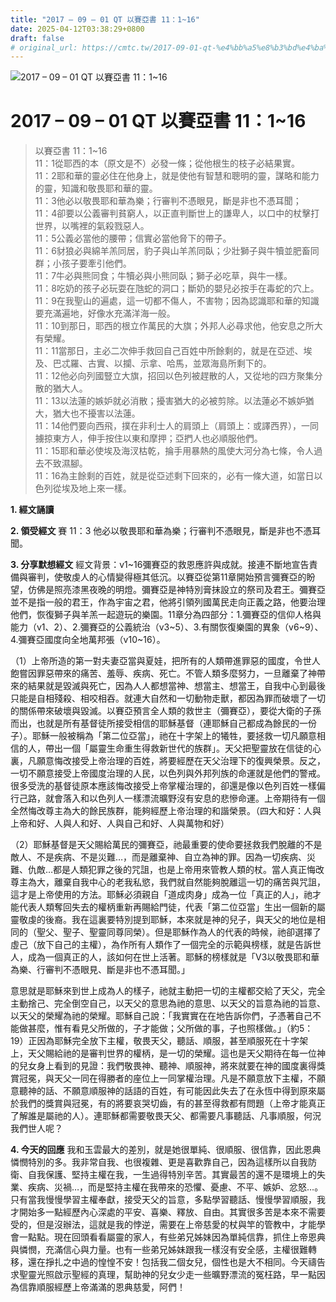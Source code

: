 ```yaml
---
title: "2017 – 09 – 01 QT 以賽亞書 11：1~16"
date: 2025-04-12T03:38:29+0800
draft: false
# original_url: https://cmtc.tw/2017-09-01-qt-%e4%bb%a5%e8%b3%bd%e4%ba%9e%e6%9b%b8-11%ef%bc%9a116
---
```


![2017 – 09 – 01 QT 以賽亞書 11：1\~16](/images/qt.jpg   "2017 – 09 – 01 QT 以賽亞書 11：1\~16")

# 2017 – 09 – 01 QT 以賽亞書 11：1\~16

> 以賽亞書 11：1\~16  
> 11：1從耶西的本（原文是𣎴）必發一條；從他根生的枝子必結果實。  
> 11：2耶和華的靈必住在他身上，就是使他有智慧和聰明的靈，謀略和能力的靈，知識和敬畏耶和華的靈。  
> 11：3他必以敬畏耶和華為樂；行審判不憑眼見，斷是非也不憑耳聞；  
> 11：4卻要以公義審判貧窮人，以正直判斷世上的謙卑人，以口中的杖擊打世界，以嘴裡的氣殺戮惡人。  
> 11：5公義必當他的腰帶；信實必當他脅下的帶子。  
> 11：6豺狼必與綿羊羔同居，豹子與山羊羔同臥；少壯獅子與牛犢並肥畜同群；小孩子要牽引他們。  
> 11：7牛必與熊同食；牛犢必與小熊同臥；獅子必吃草，與牛一樣。  
> 11：8吃奶的孩子必玩耍在虺蛇的洞口；斷奶的嬰兒必按手在毒蛇的穴上。  
> 11：9在我聖山的遍處，這一切都不傷人，不害物；因為認識耶和華的知識要充滿遍地，好像水充滿洋海一般。  
> 11：10到那日，耶西的根立作萬民的大旗；外邦人必尋求他，他安息之所大有榮耀。  
> 11：11當那日，主必二次伸手救回自己百姓中所餘剩的，就是在亞述、埃及、巴忒羅、古實、以攔、示拿、哈馬，並眾海島所剩下的。  
> 11：12他必向列國豎立大旗，招回以色列被趕散的人，又從地的四方聚集分散的猶大人。  
> 11：13以法蓮的嫉妒就必消散；擾害猶大的必被剪除。以法蓮必不嫉妒猶大，猶大也不擾害以法蓮。  
> 11：14他們要向西飛，撲在非利士人的肩頭上（肩頭上：或譯西界），一同擄掠東方人，伸手按住以東和摩押；亞捫人也必順服他們。  
> 11：15耶和華必使埃及海汊枯乾，掄手用暴熱的風使大河分為七條，令人過去不致濕腳。  
> 11：16為主餘剩的百姓，就是從亞述剩下回來的，必有一條大道，如當日以色列從埃及地上來一樣。

**1. 經文誦讀**

**2. 領受經文**
賽 11：3 他必以敬畏耶和華為樂；行審判不憑眼見，斷是非也不憑耳聞。

**3. 分享默想經文**
經文背景：v1\~16彌賽亞的救恩應許與成就。接連不斷地宣告責備與審判，使敬虔人的心情變得極其低沉。以賽亞從第11章開始預言彌賽亞的盼望，仿佛是照亮漆黑夜晚的明燈。彌賽亞是神特別膏抹設立的祭司及君王。彌賽亞並不是指一般的君王，作為宇宙之君，他將引領列國萬民走向正義之路，他要治理他們，恢復獅子與羊羔一起遊玩的樂園。11章分為四部分：1.彌賽亞的信仰人格與能力（v1、2）、2.彌賽亞的公義統治（v3\~5）、3.有關恢復樂園的異象（v6\~9）、4.彌賽亞國度向全地萬邦張（v10\~16）。

（1）上帝所造的第一對夫妻亞當與夏娃，把所有的人類帶進罪惡的國度，令世人飽嘗因罪惡帶來的痛苦、羞辱、疾病、死亡。不管人類多麼努力，一旦離棄了神帶來的結果就是毀滅與死亡，因為人人都想當神、想當主、想當王，自我中心到最後只能是自相殘殺、相咬相吞。就連大自然和一切動物走獸，都因為罪而破壞了一切的關係帶來破壞與毀滅。以賽亞預言全人類的救世主（彌賽亞），要從大衛的子孫而出，也就是所有基督徒所接受相信的耶穌基督（連耶穌自己都成為餘民的一份子）。耶穌一般被稱為「第二位亞當」，祂在十字架上的犧牲，要拯救一切凡願意相信的人，帶出一個「屬靈生命重生得救新世代的族群」。天父把聖靈放在信徒的心裏，凡願意悔改接受上帝治理的百姓，將要經歷在天父治理下的復興榮景。反之，一切不願意接受上帝國度治理的人民，以色列與外邦列族的命運就是他們的警戒。很多受洗的基督徒原本應該悔改接受上帝掌權治理的，卻還是像以色列百姓一樣偏行己路，就會落入和以色列人一樣漂流曠野沒有安息的悲慘命運。上帝期待有一個全然悔改尊主為大的餘民族群，能夠經歷上帝治理的和諧榮景。（四大和好：人與上帝和好、人與人和好、人與自己和好、人與萬物和好）

（2）耶穌基督是天父賜給萬民的彌賽亞，祂最重要的使命要拯救我們脫離的不是敵人、不是疾病、不是災難…，而是離棄神、自立為神的罪。因為一切疾病、災難、仇敵…都是人類犯罪之後的咒詛，也是上帝用來管教人類的杖。當人真正悔改尊主為大，離棄自我中心的老我私慾，我們就自然能夠脫離這一切的痛苦與咒詛，這才是上帝使用的方法。耶穌必須親自「道成肉身」成為一位「真正的人」，祂才能代表人類奪回失去的權柄重新再賜給門徒，代表「第二位亞當」生出一個新的屬靈敬虔的後裔。我在這裏要特別提到耶穌，本來就是神的兒子，與天父的地位是相同的（聖父、聖子、聖靈同尊同榮）。但是耶穌作為人的代表的時候，祂卻選擇了虛己（放下自己的主權），為作所有人類作了一個完全的示範與榜樣，就是告訴世人，成為一個真正的人，該如何在世上活著。耶穌的榜樣就是「V3以敬畏耶和華為樂、行審判不憑眼見、斷是非也不憑耳聞。」

意思就是耶穌來到世上成為人的樣子，祂就主動把一切的主權都交給了天父，完全主動捨己、完全倒空自己，以天父的意思為祂的意思、以天父的旨意為祂的旨意、以天父的榮耀為祂的榮耀。耶穌自己說：「我實實在在地告訴你們，子憑著自己不能做甚麼，惟有看見父所做的，子才能做；父所做的事，子也照樣做。」（約5：19）正因為耶穌完全放下主權，敬畏天父，聽話、順服，甚至順服死在十字架上，天父賜給祂的是審判世界的權柄，是一切的榮耀。這也是天父期待在每一位神的兒女身上看到的見證：我們敬畏神、聽神、順服神，將來就要在神的國度裏得獎賞冠冕，與天父一同在得勝者的座位上一同掌權治理。凡是不願意放下主權，不願意聽神的話、不願意順服神的話語的百姓，有可能因此失去了在永恆中得到原來屬於我們的獎賞與冠冕，有的將要哀哭切齒，有的甚至得救都有問題（上帝才能真正了解誰是屬祂的人）。連耶穌都需要敬畏天父、都需要凡事聽話、凡事順服，何況我們世人呢？

**4. 今天的回應**
我和玉雲最大的差別，就是她很單純、很順服、很信靠，因此恩典憐憫特別的多。我非常自我、也很複雜、更是喜歡靠自己，因為這樣所以自我防衛、自我保護、堅持主權在我，一生過得特別辛苦。其實最苦的還不是環境上的失業、疾病、災禍…，而是堅持主權在我帶來的恐懼、憂慮、不平、嫉妒、忿怒…。只有當我慢慢學習主權奉獻，接受天父的旨意，多點學習聽話、慢慢學習順服，我才開始多一點經歷內心深處的平安、喜樂、釋放、自由。其實很多苦是本來不需要受的，但是沒辦法，這就是我的悖逆，需要在上帝慈愛的杖與竿的管教中，才能學會一點點。現在回頭看看屬靈的家人，有些弟兄姊妹因為單純信靠，抓住上帝恩典與憐憫，充滿信心與力量。也有一些弟兄姊妹跟我一樣沒有安全感，主權很難轉移，還在掙扎之中過的惶惶不安！包括我二個女兒，個性也是大不相同。今天禱告求聖靈光照啟示聖經的真理，幫助神的兒女少走一些曠野漂流的冤枉路，早一點因為信靠順服經歷上帝滿滿的恩典慈愛，阿們！
